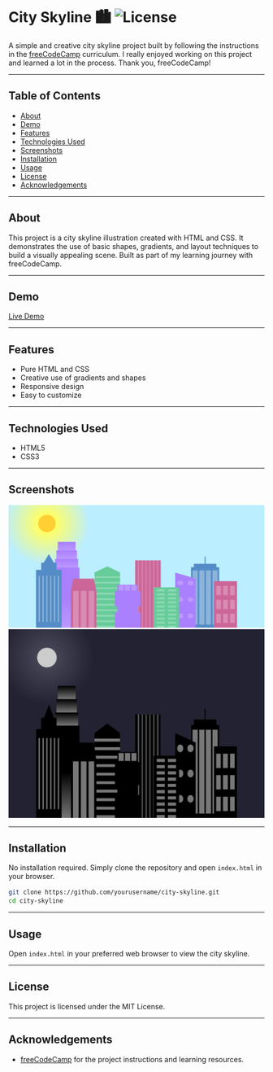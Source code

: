 # City Skyline 🏙️ ![License](https://img.shields.io/badge/license-MIT-blue.svg)

A simple and creative city skyline project built by following the instructions in the [freeCodeCamp](https://www.freecodecamp.org/) curriculum. I really enjoyed working on this project and learned a lot in the process. Thank you, freeCodeCamp!

---

## Table of Contents
- [About](#about)
- [Demo](#demo)
- [Features](#features)
- [Technologies Used](#technologies-used)
- [Screenshots](#screenshots)
- [Installation](#installation)
- [Usage](#usage)
- [License](#license)
- [Acknowledgements](#acknowledgements)

---

## About

This project is a city skyline illustration created with HTML and CSS. It demonstrates the use of basic shapes, gradients, and layout techniques to build a visually appealing scene. Built as part of my learning journey with freeCodeCamp.

---

## Demo

[Live Demo](#) 

---

## Features

- Pure HTML and CSS
- Creative use of gradients and shapes
- Responsive design
- Easy to customize

---

## Technologies Used

- HTML5
- CSS3

---

## Screenshots

![City Skyline Screenshot 1](./screencapture-127-0-0-1-5500-City-Skyline-index-html-2025-09-02-16_28_25.png)
![City Skyline Screenshot 2](./screencapture-127-0-0-1-5500-City-Skyline-index-html-2025-09-02-16_28_52.png)

---

## Installation

No installation required. Simply clone the repository and open `index.html` in your browser.

```bash
git clone https://github.com/yourusername/city-skyline.git
cd city-skyline
```

---

## Usage

Open `index.html` in your preferred web browser to view the city skyline.

---

## License

This project is licensed under the MIT License.

---

## Acknowledgements

- [freeCodeCamp](https://www.freecodecamp.org/) for the project instructions and learning resources.

